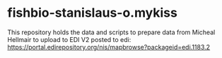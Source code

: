 # fishbio-stanislaus-o.mykiss
This repository holds the data and scripts to prepare data from Micheal Hellmair to upload to EDI 
V2 posted to edi: https://portal.edirepository.org/nis/mapbrowse?packageid=edi.1183.2

